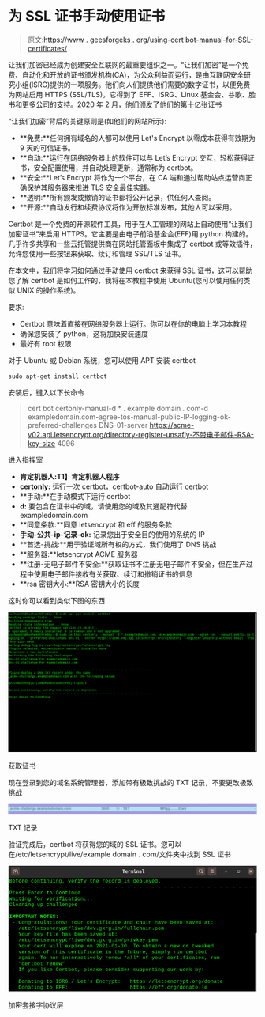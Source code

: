 # 为 SSL 证书手动使用证书

> 原文:[https://www . geesforgeks . org/using-cert bot-manual-for-SSL-certificates/](https://www.geeksforgeeks.org/using-certbot-manually-for-ssl-certificates/)

让我们加密已经成为创建安全互联网的最重要组织之一。“让我们加密”是一个免费、自动化和开放的证书颁发机构(CA)，为公众利益而运行，是由互联网安全研究小组(ISRG)提供的一项服务。他们向人们提供他们需要的数字证书，以便免费为网站启用 HTTPS (SSL/TLS)。它得到了 EFF、ISRG、Linux 基金会、谷歌、脸书和更多公司的支持。2020 年 2 月，他们颁发了他们的第十亿张证书

“让我们加密”背后的关键原则是(如他们的网站所示):

*   **免费:**任何拥有域名的人都可以使用 Let's Encrypt 以零成本获得有效期为 9 天的可信证书。
*   **自动:**运行在网络服务器上的软件可以与 Let’s Encrypt 交互，轻松获得证书，安全配置使用，并自动处理更新，通常称为 certbot。
*   **安全:**Let’s Encrypt 将作为一个平台，在 CA 端和通过帮助站点运营商正确保护其服务器来推进 TLS 安全最佳实践。
*   **透明:**所有颁发或撤销的证书都将公开记录，供任何人查阅。
*   **开源:**自动发行和续费协议将作为开放标准发布，其他人可以采用。

Certbot 是一个免费的开源软件工具，用于在人工管理的网站上自动使用“让我们加密证书”来启用 HTTPS。它主要是由电子前沿基金会(EFF)用 python 构建的。几乎许多共享和一些云托管提供商在网站托管面板中集成了 certbot 或等效插件，允许您使用一些按钮来获取、续订和管理 SSL/TLS 证书。

在本文中，我们将学习如何通过手动使用 certbot 来获得 SSL 证书，这可以帮助您了解 certbot 是如何工作的，我将在本教程中使用 Ubuntu(您可以使用任何类似 UNIX 的操作系统)。

要求:

*   Certbot 意味着直接在网络服务器上运行。你可以在你的电脑上学习本教程
*   确保您安装了 python，这将加快安装速度
*   最好有 root 权限

对于 Ubuntu 或 Debian 系统，您可以使用 APT 安装 certbot

```py
sudo apt-get install certbot
```

安装后，键入以下长命令

> cert bot certonly-manual-d * . example domain . com-d exampledomain.com-agree-tos-manual-public-IP-logging-ok-preferred-challenges DNS-01-server https://acme-v02.api.letsencrypt.org/directory-register-unsafly-不带电子邮件-RSA-key-size 4096

进入指挥室

*   **肯定机器人:T1】肯定机器人程序**
*   **certonly:** 运行一次 certbot，certbot-auto 自动运行 certbot
*   **手动:**在手动模式下运行 certbot
*   **d:** 要包含在证书中的域，请使用您的域及其通配符代替 exampledomain.com
*   **同意条款:**同意 letsencrypt 和 eff 的服务条款
*   **手动-公共-ip-记录-ok:** 记录您出于安全目的使用的系统的 IP
*   **首选-挑战:**用于验证域所有权的方式，我们使用了 DNS 挑战
*   **服务器:**letsencrypt ACME 服务器
*   **注册-无电子邮件不安全:**获取证书不注册无电子邮件不安全，但在生产过程中使用电子邮件接收有关获取、续订和撤销证书的信息
*   **rsa 密钥大小:**RSA 密钥大小的长度

这时你可以看到类似下图的东西

![](img/173a6f41a129adacf72c2f6559383960.png)

获取证书

现在登录到您的域名系统管理器，添加带有极致挑战的 TXT 记录，不要更改极致挑战

![](img/ea3f57ef8f84a36f5504f700a8dacc38.png)

TXT 记录

验证完成后，certbot 将获得您的域的 SSL 证书。您可以在/etc/letsencrypt/live/example domain . com/文件夹中找到 SSL 证书

![](img/826653cb1fd6bbf5c7f96cd038bd895e.png)

加密套接字协议层